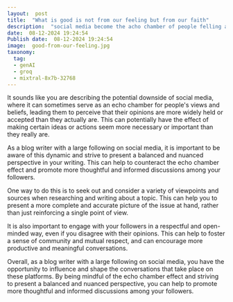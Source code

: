 ```yaml
---
layout:  post
title:  "What is good is not from our feeling but from our faith"
description:  "social media become the acho chamber of people felling and make every thing good become un necessary"
date:  08-12-2024 19:24:54
Publish date:  08-12-2024 19:24:54
image:  good-from-our-feeling.jpg
taxonomy:
  tag:
  - genAI
  - groq
  - mixtral-8x7b-32768
---
```

It sounds like you are describing the potential downside of social media, where it can sometimes serve as an echo chamber for people's views and beliefs, leading them to perceive that their opinions are more widely held or accepted than they actually are. This can potentially have the effect of making certain ideas or actions seem more necessary or important than they really are.

As a blog writer with a large following on social media, it is important to be aware of this dynamic and strive to present a balanced and nuanced perspective in your writing. This can help to counteract the echo chamber effect and promote more thoughtful and informed discussions among your followers.

One way to do this is to seek out and consider a variety of viewpoints and sources when researching and writing about a topic. This can help you to present a more complete and accurate picture of the issue at hand, rather than just reinforcing a single point of view.

It is also important to engage with your followers in a respectful and open-minded way, even if you disagree with their opinions. This can help to foster a sense of community and mutual respect, and can encourage more productive and meaningful conversations.

Overall, as a blog writer with a large following on social media, you have the opportunity to influence and shape the conversations that take place on these platforms. By being mindful of the echo chamber effect and striving to present a balanced and nuanced perspective, you can help to promote more thoughtful and informed discussions among your followers.